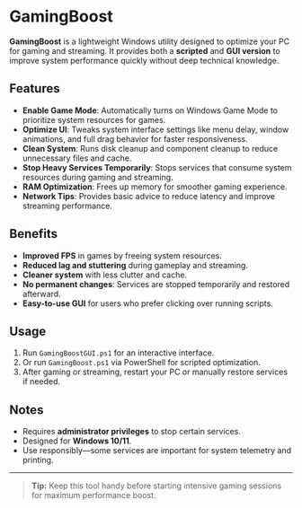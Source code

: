 # GamingBoost

**GamingBoost** is a lightweight Windows utility designed to optimize your PC for gaming and streaming. It provides both a **scripted** and **GUI version** to improve system performance quickly without deep technical knowledge.

## Features

- **Enable Game Mode**: Automatically turns on Windows Game Mode to prioritize system resources for games.
- **Optimize UI**: Tweaks system interface settings like menu delay, window animations, and full drag behavior for faster responsiveness.
- **Clean System**: Runs disk cleanup and component cleanup to reduce unnecessary files and cache.
- **Stop Heavy Services Temporarily**: Stops services that consume system resources during gaming and streaming.
- **RAM Optimization**: Frees up memory for smoother gaming experience.
- **Network Tips**: Provides basic advice to reduce latency and improve streaming performance.

## Benefits

- **Improved FPS** in games by freeing system resources.
- **Reduced lag and stuttering** during gameplay and streaming.
- **Cleaner system** with less clutter and cache.
- **No permanent changes**: Services are stopped temporarily and restored afterward.
- **Easy-to-use GUI** for users who prefer clicking over running scripts.

## Usage

1. Run `GamingBoostGUI.ps1` for an interactive interface.
2. Or run `GamingBoost.ps1` via PowerShell for scripted optimization.
3. After gaming or streaming, restart your PC or manually restore services if needed.

## Notes

- Requires **administrator privileges** to stop certain services.
- Designed for **Windows 10/11**.
- Use responsibly—some services are important for system telemetry and printing.

---

> **Tip:** Keep this tool handy before starting intensive gaming sessions for maximum performance boost.
